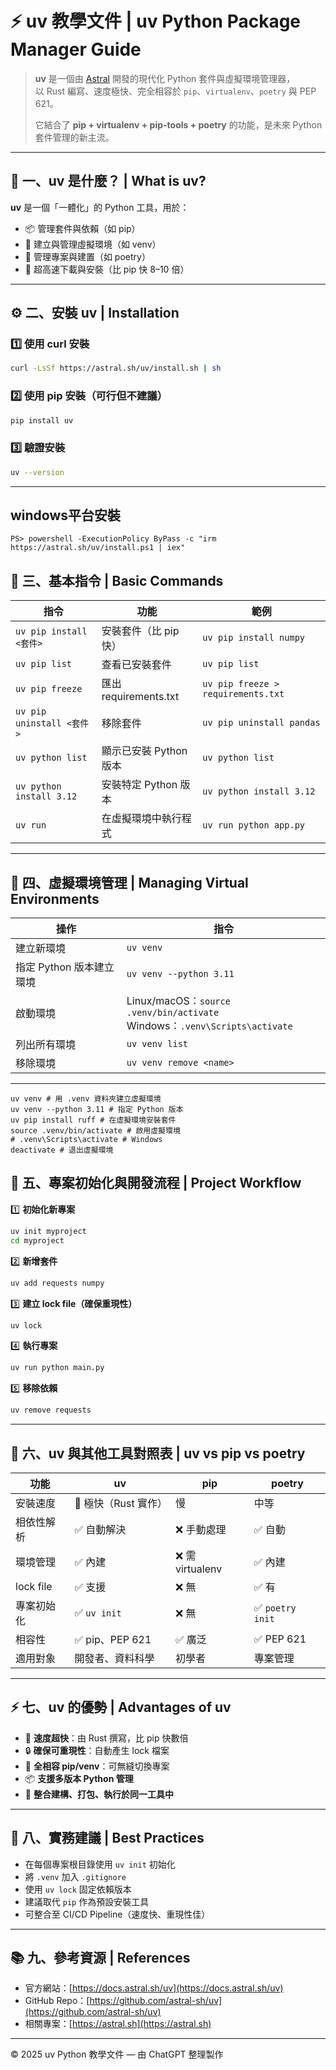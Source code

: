 # ⚡ uv 教學文件 | uv Python Package Manager Guide

> **uv** 是一個由 [Astral](https://astral.sh) 開發的現代化 Python 套件與虛擬環境管理器，  
> 以 Rust 編寫、速度極快、完全相容於 `pip`、`virtualenv`、`poetry` 與 PEP 621。  
>  
> 它結合了 **pip + virtualenv + pip-tools + poetry** 的功能，是未來 Python 套件管理的新主流。

---

## 🧩 一、uv 是什麼？ | What is uv?

**uv** 是一個「一體化」的 Python 工具，用於：
- 📦 管理套件與依賴（如 pip）
- 🌱 建立與管理虛擬環境（如 venv）
- 🧰 管理專案與建置（如 poetry）
- 🚀 超高速下載與安裝（比 pip 快 8–10 倍）

---

## ⚙️ 二、安裝 uv | Installation

### 1️⃣ 使用 curl 安裝
```bash
curl -LsSf https://astral.sh/uv/install.sh | sh
```

### 2️⃣ 使用 pip 安裝（可行但不建議）
```bash
pip install uv
```

### 3️⃣ 驗證安裝
```bash
uv --version
```

---

## windows平台安裝
```
PS> powershell -ExecutionPolicy ByPass -c "irm https://astral.sh/uv/install.ps1 | iex"
```

## 🧱 三、基本指令 | Basic Commands

| 指令 | 功能 | 範例 |
|------|------|------|
| `uv pip install <套件>` | 安裝套件（比 pip 快） | `uv pip install numpy` |
| `uv pip list` | 查看已安裝套件 | `uv pip list` |
| `uv pip freeze` | 匯出 requirements.txt | `uv pip freeze > requirements.txt` |
| `uv pip uninstall <套件>` | 移除套件 | `uv pip uninstall pandas` |
| `uv python list` | 顯示已安裝 Python 版本 | `uv python list` |
| `uv python install 3.12` | 安裝特定 Python 版本 | `uv python install 3.12` |
| `uv run` | 在虛擬環境中執行程式 | `uv run python app.py` |

---

## 🧰 四、虛擬環境管理 | Managing Virtual Environments

| 操作 | 指令 |
|------|------|
| 建立新環境 | `uv venv` |
| 指定 Python 版本建立環境 | `uv venv --python 3.11` |
| 啟動環境 | Linux/macOS：`source .venv/bin/activate`<br>Windows：`.venv\Scripts\activate` |
| 列出所有環境 | `uv venv list` |
| 移除環境 | `uv venv remove <name>` |

---

```
uv venv # 用 .venv 資料夾建立虛擬環境
uv venv --python 3.11 # 指定 Python 版本
uv pip install ruff # 在虛擬環境安裝套件
source .venv/bin/activate # 啟用虛擬環境
# .venv\Scripts\activate # Windows
deactivate # 退出虛擬環境
```

## 🧪 五、專案初始化與開發流程 | Project Workflow

1️⃣ **初始化新專案**
```bash
uv init myproject
cd myproject
```

2️⃣ **新增套件**
```bash
uv add requests numpy
```

3️⃣ **建立 lock file（確保重現性）**
```bash
uv lock
```

4️⃣ **執行專案**
```bash
uv run python main.py
```

5️⃣ **移除依賴**
```bash
uv remove requests
```

---

## 🧩 六、uv 與其他工具對照表 | uv vs pip vs poetry

| 功能 | uv | pip | poetry |
|------|----|-----|---------|
| 安裝速度 | 🚀 極快（Rust 實作） | 慢 | 中等 |
| 相依性解析 | ✅ 自動解決 | ❌ 手動處理 | ✅ 自動 |
| 環境管理 | ✅ 內建 | ❌ 需 virtualenv | ✅ 內建 |
| lock file | ✅ 支援 | ❌ 無 | ✅ 有 |
| 專案初始化 | ✅ `uv init` | ❌ 無 | ✅ `poetry init` |
| 相容性 | ✅ pip、PEP 621 | ✅ 廣泛 | ✅ PEP 621 |
| 適用對象 | 開發者、資料科學 | 初學者 | 專案管理 |

---

## ⚡ 七、uv 的優勢 | Advantages of uv

- 🚀 **速度超快**：由 Rust 撰寫，比 pip 快數倍  
- 🔒 **確保可重現性**：自動產生 lock 檔案  
- 🔄 **全相容 pip/venv**：可無縫切換專案  
- 📦 **支援多版本 Python 管理**  
- 🧱 **整合建構、打包、執行於同一工具中**  

---

## 🧠 八、實務建議 | Best Practices

- 在每個專案根目錄使用 `uv init` 初始化  
- 將 `.venv` 加入 `.gitignore`  
- 使用 `uv lock` 固定依賴版本  
- 建議取代 `pip` 作為預設安裝工具  
- 可整合至 CI/CD Pipeline（速度快、重現性佳）  

---

## 📚 九、參考資源 | References

- 官方網站：[https://docs.astral.sh/uv](https://docs.astral.sh/uv)  
- GitHub Repo：[https://github.com/astral-sh/uv](https://github.com/astral-sh/uv)  
- 相關專案：[https://astral.sh](https://astral.sh)

---

© 2025 uv Python 教學文件 — 由 ChatGPT 整理製作

